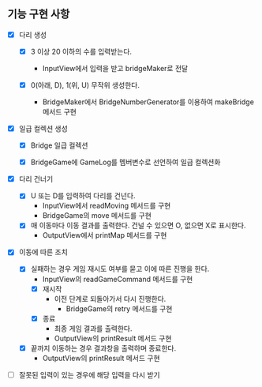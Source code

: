 ## 기능 구현 사항

- [x] 다리 생성 
  - [x] 3 이상 20 이하의 수를 입력받는다.
    - InputView에서 입력을 받고 bridgeMaker로 전달
  
  - [x] 0(아래, D), 1(위, U) 무작위 생성한다.
    - BridgeMaker에서 BridgeNumberGenerator를 이용하여 makeBridge 메서드 구현


- [x] 일급 컬렉션 생성
  - [x] Bridge 일급 컬렉션
  - [x] BridgeGame에 GameLog를 멤버변수로 선언하여 일급 컬렉션화


- [x] 다리 건너기
  - [x] U 또는 D를 입력하여 다리를 건넌다.
    - InputView에서 readMoving 메서드를 구현
    - BridgeGame의 move 메서드를 구현
  - [x] 매 이동마다 이동 결과를 출력한다. 건널 수 있으면 O, 없으면 X로 표시한다.
    - OutputView에서 printMap 메서드를 구현


- [x] 이동에 따른 조치
  - [x] 실패하는 경우 게임 재시도 여부를 묻고 이에 따른 진행을 한다.
    - InputView의 readGameCommand 메서드를 구현
    - [x] 재시작
      - 이전 단계로 되돌아가서 다시 진행한다.
        - BridgeGame의 retry 메서드를 구현
    - [x] 종료
      - 최종 게임 결과를 출력한다.
      - OutputView의 printResult 메서드 구현
  - [x] 끝까지 이동하는 경우 결과창을 출력하며 종료한다.
    - OutputView의 printResult 메서드 구현

  
- [ ] 잘못된 입력이 있는 경우에 해당 입력을 다시 받기


